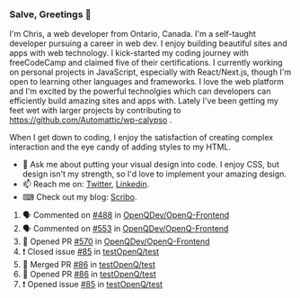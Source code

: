 ### Salve, Greetings 👋

I'm Chris, a web developer from Ontario, Canada. I'm a self-taught developer pursuing a career in web dev. I enjoy building beautiful sites and apps with web technology.
I kick-started my coding journey with freeCodeCamp and claimed five of their certifications.  I currently working on personal projects in JavaScript, especially with React/Next.js, though I'm open to learning other languages and frameworks. I love the web platform and I'm excited by the powerful technolgies which can developers can efficiently build amazing sites and apps with. Lately I've been getting my feet wet with larger projects by contributing to https://github.com/Automattic/wp-calypso .

When I get down to coding, I enjoy the satisfaction of creating complex interaction and the eye candy of adding styles to my HTML. 

- 💬 Ask me about putting your visual design into code. I enjoy CSS, but design isn't my strength, so I'd love to implement your amazing design.
- 📫 Reach me on: [Twitter](https://twitter.com/Christo28120856), [Linkedin](https://www.linkedin.com/in/christopher-stevers-07b9a5204/).
- ⌨ Check out my blog: [Scribo](https://christopherstevers.cf).
<!--
**Christopher-Stevers/Christopher-Stevers** is a ✨ _special_ ✨ repository because its `README.md` (this file) appears on your GitHub profile.

Here are some ideas to get you started:

- 🔭 I’m currently working on ...
- 🌱 I’m currently learning ...
- 👯 I’m looking to collaborate on ...
- 🤔 I’m looking for help with ...
- 😄 Pronouns: ...
- ⚡ Fun fact: ...
-->

<!--START_SECTION:activity-->
1. 🗣 Commented on [#488](https://github.com/OpenQDev/OpenQ-Frontend/issues/488) in [OpenQDev/OpenQ-Frontend](https://github.com/OpenQDev/OpenQ-Frontend)
2. 🗣 Commented on [#553](https://github.com/OpenQDev/OpenQ-Frontend/issues/553) in [OpenQDev/OpenQ-Frontend](https://github.com/OpenQDev/OpenQ-Frontend)
3. 💪 Opened PR [#570](https://github.com/OpenQDev/OpenQ-Frontend/pull/570) in [OpenQDev/OpenQ-Frontend](https://github.com/OpenQDev/OpenQ-Frontend)
4. ❗️ Closed issue [#85](https://github.com/testOpenQ/test/issues/85) in [testOpenQ/test](https://github.com/testOpenQ/test)
5. 🎉 Merged PR [#86](https://github.com/testOpenQ/test/pull/86) in [testOpenQ/test](https://github.com/testOpenQ/test)
6. 💪 Opened PR [#86](https://github.com/testOpenQ/test/pull/86) in [testOpenQ/test](https://github.com/testOpenQ/test)
7. ❗️ Opened issue [#85](https://github.com/testOpenQ/test/issues/85) in [testOpenQ/test](https://github.com/testOpenQ/test)
<!--END_SECTION:activity-->

